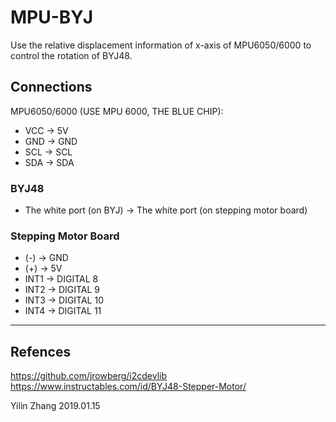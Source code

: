 # MPU-BYJ

Use the relative displacement information of x-axis of MPU6050/6000 to control the rotation of BYJ48.

## Connections

MPU6050/6000 (USE MPU 6000, THE BLUE CHIP):

- VCC -> 5V
- GND -> GND
- SCL -> SCL
- SDA -> SDA

### BYJ48

- The white port (on BYJ) -> The white port (on stepping motor board) 

### Stepping Motor Board

- (-) -> GND
- (+) -> 5V
- INT1 -> DIGITAL 8
- INT2 -> DIGITAL 9
- INT3 -> DIGITAL 10
- INT4 -> DIGITAL 11

---

## Refences

https://github.com/jrowberg/i2cdevlib
https://www.instructables.com/id/BYJ48-Stepper-Motor/

Yilin Zhang 2019.01.15
